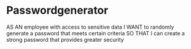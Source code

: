 # Passwordgenerator

AS AN employee with access to sensitive data
I WANT to randomly generate a password that meets certain criteria
SO THAT I can create a strong password that provides greater security
